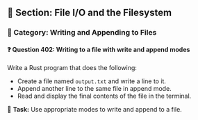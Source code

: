 ## 📘 Section: File I/O and the Filesystem  
### 🔹 Category: Writing and Appending to Files  
#### ❓ Question 402: Writing to a file with write and append modes

Write a Rust program that does the following:

- Create a file named `output.txt` and write a line to it.
- Append another line to the same file in append mode.
- Read and display the final contents of the file in the terminal.

🔧 **Task:** Use appropriate modes to write and append to a file.

